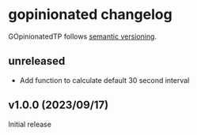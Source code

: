 # gopinionated changelog

GOpinionatedTP follows [semantic versioning](https://semver.org).

## unreleased

- Add function to calculate default 30 second interval

## v1.0.0 (2023/09/17)

Initial release
